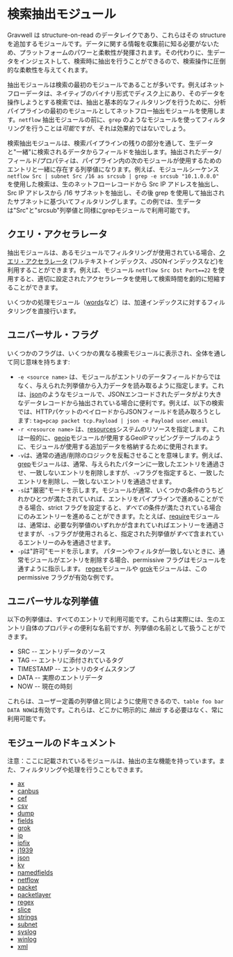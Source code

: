 # 検索抽出モジュール

Gravwell は structure-on-read のデータレイクであり、これらはその structure を追加するモジュールです。データに関する情報を収集前に知る必要がないため、プラットフォームのパワーと柔軟性が発揮されます。その代わりに、生データをインジェストして、検索時に抽出を行うことができるので、検索操作に圧倒的な柔軟性を与えてくれます。

抽出モジュールは検索の最初のモジュールであることが多いです。例えばネットフローデータは、ネイティブのバイナリ形式でディスク上にあり、そのデータを操作しようとする検索では、抽出と基本的なフィルタリングを行うために、分析パイプラインの最初のモジュールとしてネットフロー抽出モジュールを使用します。`netflow` 抽出モジュールの前に、`grep` のようなモジュールを使ってフィルタリングを行うことは*可能*ですが、それは効果的ではないでしょう。

検索抽出モジュールは、検索パイプラインの残りの部分を通して、生データと"一緒"に検索されるデータからフィールドを抽出します。抽出されたデータ/フィールド/プロパティは、パイプライン内の次のモジュールが使用するためのエントリと一緒に存在する列挙値になります。例えば、モジュールシーケンス `netflow Src | subnet Src /16 as srcsub | grep -e srcsub "10.1.0.0.0"` を使用した検索は、生のネットフローレコードから Src IP アドレスを抽出し、Src IP アドレスから /16 サブネットを抽出し、その後 grep を使用して抽出されたサブネットに基づいてフィルタリングします。この例では、生データは"Src"と"srcsub"列挙値と同様にgrepモジュールで利用可能です。

## クエリ・アクセラレータ

抽出モジュールは、あるモジュールでフィルタリングが使用されている場合、[クエリ・アクセラレータ](configuration/accelerators.md) (フルテキストインデックス、JSONインデックスなど)を利用することができます。例えば、モジュール `netflow Src Dst Port==22` を使用すると、適切に設定されたアクセラレータを使用して検索時間を劇的に短縮することができます。

いくつかの処理モジュール（[words](words/words.md)など）は、加速インデックスに対するフィルタリングを直接行います。

## ユニバーサル・フラグ

いくつかのフラグは、いくつかの異なる検索モジュールに表示され、全体を通して同じ意味を持ちます:

* `-e <source name>` は、モジュールがエントリのデータフィールドからではなく、与えられた列挙値から入力データを読み取るように指定します。これは、[json](json/json.md)のようなモジュールで、JSONエンコードされたデータがより大きなデータレコードから抽出されている場合に便利です。例えば、以下の検索では、HTTPパケットのペイロードからJSONフィールドを読み取ろうとします: `tag=pcap packet tcp.Payload | json -e Payload user.email`
* `-r <resource name>` は、[resources](#!resources/resources.md)システムのリソースを指定します。これは一般的に、[geoip](geoip/geoip.md)モジュールが使用するGeoIPマッピングテーブルのように、モジュールが使用する追加データを格納するために使用されます。
* `-v`は、通常の通過/削除のロジックを反転させることを意味します。例えば、[grep](grep/grep.md)モジュールは、通常、与えられたパターンに一致したエントリを通過させ、一致しないエントリを削除しますが、`-v`フラグを指定すると、一致したエントリを削除し、一致しないエントリを通過させます。
* `-s`は"厳密"モードを示します。モジュールが通常、いくつかの条件のうちどれかひとつが満たされていれば、エントリをパイプラインで進めることができる場合、strict フラグを設定すると、*すべての*条件が満たされている場合にのみエントリーを進めることができます。たとえば、[require](require/require.md)モジュールは、通常は、必要な列挙値のいずれかが含まれていればエントリーを通過させますが、`-s`フラグが使用されると、指定された列挙値が*すべて*含まれているエントリーのみを通過させます。
* `-p`は"許可"モードを示します。 パターンやフィルタが一致しないときに、通常モジュールがエントリを削除する場合、permissive フラグはモジュールを通すように指示します。 [regex](regex/regex.md)モジュールや [grok](grok/grok.md)モジュールは、この permissive フラグが有効な例です。

## ユニバーサルな列挙値

以下の列挙値は、すべてのエントリで利用可能です。これらは実際には、生のエントリ自体のプロパティの便利な名前ですが、列挙値の名前として扱うことができます。

* SRC -- エントリデータのソース
* TAG -- エントリに添付されているタグ
* TIMESTAMP -- エントリのタイムスタンプ
* DATA -- 実際のエントリデータ
* NOW -- 現在の時刻

これらは、ユーザー定義の列挙値と同じように使用できるので、`table foo bar DATA NOW`は有効です。これらは、どこかに明示的に *抽出* する必要はなく、常に利用可能です。

## モジュールのドキュメント

注意：ここに記載されているモジュールは、抽出の主な機能を持っています。また、フィルタリングや処理を行うこともできます。

* [ax](ax/ax.md)
* [canbus](canbus/canbus.md)
* [cef](cef/cef.md)
* [csv](csv/csv.md)
* [dump](dump/dump.md)
* [fields](fields/fields.md)
* [grok](grok/grok.md)
* [ip](ip/ip.md)
* [ipfix](ipfix/ipfix.md)
* [j1939](j1939/j1939.md)
* [json](json/json.md)
* [kv](kv/kv.md)
* [namedfields](namedfields/namedfields.md)
* [netflow](netflow/netflow.md)
* [packet](packet/packet.md)
* [packetlayer](packetlayer/packetlayer.md)
* [regex](regex/regex.md)
* [slice](slice/slice.md)
* [strings](strings/strings.md)
* [subnet](subnet/subnet.md)
* [syslog](syslog/syslog.md)
* [winlog](winlog/winlog.md)
* [xml](xml/xml.md)
